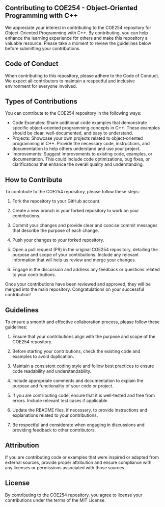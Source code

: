 ## Contributing to COE254 - Object-Oriented Programming with C++

We appreciate your interest in contributing to the COE254 repository for Object-Oriented Programming with C++. By contributing, you can help enhance the learning experience for others and make this repository a valuable resource. Please take a moment to review the guidelines below before submitting your contributions.

## Code of Conduct

When contributing to this repository, please adhere to the Code of Conduct. We expect all contributors to maintain a respectful and inclusive environment for everyone involved.

## Types of Contributions

You can contribute to the COE254 repository in the following ways:

* Code Examples: Share additional code examples that demonstrate specific object-oriented programming concepts in C++. These examples should be clear, well-documented, and easy to understand.
* Projects: Showcase your own projects related to object-oriented programming in C++. Provide the necessary code, instructions, and documentation to help others understand and use your project.
* Improvements: Suggest improvements to existing code, examples, or documentation. This could include code optimizations, bug fixes, or clarifications that enhance the overall quality and understanding.

## How to Contribute

To contribute to the COE254 repository, please follow these steps:

1. Fork the repository to your GitHub account.

2. Create a new branch in your forked repository to work on your contributions.

3. Commit your changes and provide clear and concise commit messages that describe the purpose of each change.

4. Push your changes to your forked repository.

5. Open a pull request (PR) in the original COE254 repository, detailing the purpose and scope of your contributions. Include any relevant information that will help us review and merge your changes.

6. Engage in the discussion and address any feedback or questions related to your contributions.

Once your contributions have been reviewed and approved, they will be merged into the main repository. Congratulations on your successful contribution!

## Guidelines

To ensure a smooth and effective collaboration process, please follow these guidelines:

1. Ensure that your contributions align with the purpose and scope of the COE254 repository.

2. Before starting your contributions, check the existing code and examples to avoid duplication.

3. Maintain a consistent coding style and follow best practices to ensure code readability and understandability.

4. Include appropriate comments and documentation to explain the purpose and functionality of your code or project.

5. If you are contributing code, ensure that it is well-tested and free from errors. Include relevant test cases if applicable.

6. Update the README files, if necessary, to provide instructions and explanations related to your contributions.

7. Be respectful and considerate when engaging in discussions and providing feedback to other contributors.

## Attribution

If you are contributing code or examples that were inspired or adapted from external sources, provide proper attribution and ensure compliance with any licenses or permissions associated with those sources.

## License

By contributing to the COE254 repository, you agree to license your contributions under the terms of the MIT License.

